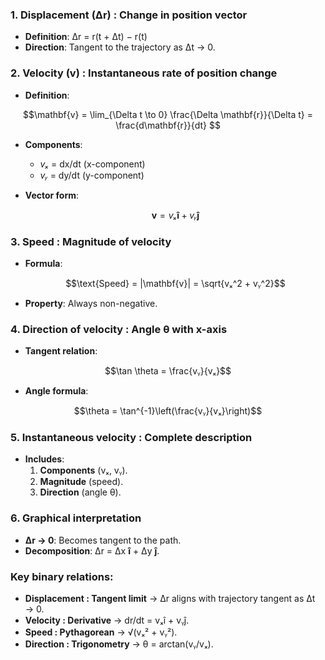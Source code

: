 
### **1. Displacement (Δr) : Change in position vector**  
   - **Definition**: Δr = r(t + Δt) − r(t)  
   - **Direction**: Tangent to the trajectory as Δt → 0.  

### **2. Velocity (v) : Instantaneous rate of position change**  
   - **Definition**:  
    
$$\mathbf{v} = \lim_{\Delta t \to 0} \frac{\Delta \mathbf{r}}{\Delta t} = \frac{d\mathbf{r}}{dt} $$  
   
   - **Components**:  
     - *vₓ* = dx/dt (x-component)  
     - *vᵧ* = dy/dt (y-component)    
   - **Vector form**:  
   
     $$\mathbf{v} = vₓ \mathbf{\hat{i}} + vᵧ \mathbf{\hat{j}}$$  

### **3. Speed : Magnitude of velocity**  
   
  - **Formula**:  
  
    $$\text{Speed} = |\mathbf{v}| = \sqrt{vₓ^2 + vᵧ^2}$$
     
   - **Property**: Always non-negative.  

### **4. Direction of velocity : Angle θ with x-axis**  
   
   - **Tangent relation**:  
     
$$\tan \theta = \frac{vᵧ}{vₓ}$$  
   
   - **Angle formula**:  
      
$$\theta = \tan^{-1}\left(\frac{vᵧ}{vₓ}\right)$$  

### **5. Instantaneous velocity : Complete description**  
   - **Includes**:  
     1. **Components** (vₓ, vᵧ).  
     2. **Magnitude** (speed).  
     3. **Direction** (angle θ).  

### **6. Graphical interpretation**  
   - **Δr → 0**: Becomes tangent to the path.  
   - **Decomposition**: Δr = Δx **î** + Δy **ĵ**.  

### **Key binary relations**:  
- **Displacement : Tangent limit** → Δr aligns with trajectory tangent as Δt → 0.  
- **Velocity : Derivative** → dr/dt = vₓî + vᵧĵ.  
- **Speed : Pythagorean** → √(vₓ² + vᵧ²).  
- **Direction : Trigonometry** → θ = arctan(vᵧ/vₓ).  

